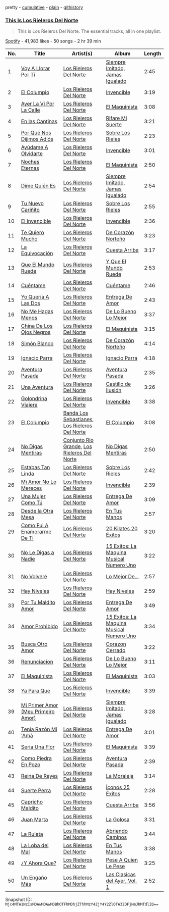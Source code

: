 pretty - [cumulative](/playlists/cumulative/37i9dQZF1DZ06evO31N4w8.md) - [plain](/playlists/plain/37i9dQZF1DZ06evO31N4w8) - [githistory](https://github.githistory.xyz/mackorone/spotify-playlist-archive/blob/main/playlists/plain/37i9dQZF1DZ06evO31N4w8)

### [This Is Los Rieleros Del Norte](https://open.spotify.com/playlist/37i9dQZF1DZ06evO31N4w8)

> This is Los Rieleros Del Norte\. The essential tracks, all in one playlist.

[Spotify](https://open.spotify.com/user/spotify) - 41,983 likes - 50 songs - 2 hr 39 min

| No. | Title | Artist(s) | Album | Length |
|---|---|---|---|---|
| 1 | [Voy A Llorar Por Ti](https://open.spotify.com/track/20qd1CUZCdgbOYN8vDt8Se) | [Los Rieleros Del Norte](https://open.spotify.com/artist/59xlizZFIFUvLC0I8iV2Jv) | [Siempre Imitado, Jamas Igualado](https://open.spotify.com/album/35f4w9AcjnUdfJ174fgOz5) | 2:45 |
| 2 | [El Columpio](https://open.spotify.com/track/2OFmcOC5m9iAvt4kcdXBSz) | [Los Rieleros Del Norte](https://open.spotify.com/artist/59xlizZFIFUvLC0I8iV2Jv) | [Invencible](https://open.spotify.com/album/09bVCvqV5G7r8DIEls8zjB) | 3:19 |
| 3 | [Ayer La Vi Por La Calle](https://open.spotify.com/track/3QEtFSlIylEVy7pePLHNiE) | [Los Rieleros Del Norte](https://open.spotify.com/artist/59xlizZFIFUvLC0I8iV2Jv) | [El Maquinista](https://open.spotify.com/album/69lJRuexU5t09latWCcR2L) | 3:08 |
| 4 | [En las Cantinas](https://open.spotify.com/track/0zHz9rDKzeaKNIw9CI5PjA) | [Los Rieleros Del Norte](https://open.spotify.com/artist/59xlizZFIFUvLC0I8iV2Jv) | [Rifare Mi Suerte](https://open.spotify.com/album/72Tvu1pJWr2HQ9lHYipwsf) | 3:21 |
| 5 | [Por Qué Nos Dijimos Adiós](https://open.spotify.com/track/1U50yJZvm9My8sQHQBjSAd) | [Los Rieleros Del Norte](https://open.spotify.com/artist/59xlizZFIFUvLC0I8iV2Jv) | [Sobre Los Rieles](https://open.spotify.com/album/2oMobAHjCHpW7yu5UuPsRS) | 2:23 |
| 6 | [Ayúdame A Olvidarte](https://open.spotify.com/track/694ISCxj0nirQhsAn830hu) | [Los Rieleros Del Norte](https://open.spotify.com/artist/59xlizZFIFUvLC0I8iV2Jv) | [Invencible](https://open.spotify.com/album/09bVCvqV5G7r8DIEls8zjB) | 3:01 |
| 7 | [Noches Eternas](https://open.spotify.com/track/7k11lO5JBXkkQfKBExqVGh) | [Los Rieleros Del Norte](https://open.spotify.com/artist/59xlizZFIFUvLC0I8iV2Jv) | [El Maquinista](https://open.spotify.com/album/69lJRuexU5t09latWCcR2L) | 2:50 |
| 8 | [Dime Quién Es](https://open.spotify.com/track/3Gx0D7Qs5oJO5jaA6Rs9lp) | [Los Rieleros Del Norte](https://open.spotify.com/artist/59xlizZFIFUvLC0I8iV2Jv) | [Siempre Imitado, Jamas Igualado](https://open.spotify.com/album/35f4w9AcjnUdfJ174fgOz5) | 2:54 |
| 9 | [Tu Nuevo Cariñito](https://open.spotify.com/track/5UCPSGLNI76qSbzPyMMyo2) | [Los Rieleros Del Norte](https://open.spotify.com/artist/59xlizZFIFUvLC0I8iV2Jv) | [Sobre Los Rieles](https://open.spotify.com/album/2oMobAHjCHpW7yu5UuPsRS) | 2:55 |
| 10 | [El Invencible](https://open.spotify.com/track/43lAvFigqX6LF678oVPCBN) | [Los Rieleros Del Norte](https://open.spotify.com/artist/59xlizZFIFUvLC0I8iV2Jv) | [Invencible](https://open.spotify.com/album/09bVCvqV5G7r8DIEls8zjB) | 2:36 |
| 11 | [Te Quiero Mucho](https://open.spotify.com/track/5G5TAfojJWd6sMmHchXdQu) | [Los Rieleros Del Norte](https://open.spotify.com/artist/59xlizZFIFUvLC0I8iV2Jv) | [De Corazón Norteño](https://open.spotify.com/album/2LrllvMkfrhnWqJHXrPsOb) | 3:23 |
| 12 | [La Equivocación](https://open.spotify.com/track/67foWfrFF0pHYh7H0XQuBl) | [Los Rieleros Del Norte](https://open.spotify.com/artist/59xlizZFIFUvLC0I8iV2Jv) | [Cuesta Arriba](https://open.spotify.com/album/2aALr2tgoycC3tyhWciLHi) | 3:17 |
| 13 | [Que El Mundo Ruede](https://open.spotify.com/track/2kVaYGqPCbZXSZXXwbQFTy) | [Los Rieleros Del Norte](https://open.spotify.com/artist/59xlizZFIFUvLC0I8iV2Jv) | [Y Que El Mundo Ruede](https://open.spotify.com/album/0a6QxPGQLz7vpc0NSWtwK0) | 2:53 |
| 14 | [Cuéntame](https://open.spotify.com/track/2zJ1zCoUtHb6dt7C5Q7LqT) | [Los Rieleros Del Norte](https://open.spotify.com/artist/59xlizZFIFUvLC0I8iV2Jv) | [Cuéntame](https://open.spotify.com/album/4z8sLfNnAf8Th8B8EwcTQ4) | 2:46 |
| 15 | [Yo Quería A Las Dos](https://open.spotify.com/track/6S8ZzM5yzxlYl2GpXodBcT) | [Los Rieleros Del Norte](https://open.spotify.com/artist/59xlizZFIFUvLC0I8iV2Jv) | [Entrega De Amor](https://open.spotify.com/album/77qPYC9N8BwFgb9T6gi0F1) | 2:43 |
| 16 | [No Me Hagas Menos](https://open.spotify.com/track/5CpAD6mT0lOdUkZHIqPGCq) | [Los Rieleros Del Norte](https://open.spotify.com/artist/59xlizZFIFUvLC0I8iV2Jv) | [De Lo Bueno Lo Mejor](https://open.spotify.com/album/3GpaL6ZqUdaCxaGrGYOA54) | 3:37 |
| 17 | [China De Los Ojos Negros](https://open.spotify.com/track/1Gn4Bzv6eHrSC87MGTkUmz) | [Los Rieleros Del Norte](https://open.spotify.com/artist/59xlizZFIFUvLC0I8iV2Jv) | [El Maquinista](https://open.spotify.com/album/69lJRuexU5t09latWCcR2L) | 3:15 |
| 18 | [Simón Blanco](https://open.spotify.com/track/4k8tSR5P1rqtfNjGLVZqqm) | [Los Rieleros Del Norte](https://open.spotify.com/artist/59xlizZFIFUvLC0I8iV2Jv) | [De Corazón Norteño](https://open.spotify.com/album/2LrllvMkfrhnWqJHXrPsOb) | 4:14 |
| 19 | [Ignacio Parra](https://open.spotify.com/track/7CHLz5o5iO1T8E0TvnBJwo) | [Los Rieleros Del Norte](https://open.spotify.com/artist/59xlizZFIFUvLC0I8iV2Jv) | [Ignacio Parra](https://open.spotify.com/album/4EHo1LRCtNhfd64IqEYVKX) | 4:18 |
| 20 | [Aventura Pasada](https://open.spotify.com/track/5JchHTsognfG0pbnOVOGwU) | [Los Rieleros Del Norte](https://open.spotify.com/artist/59xlizZFIFUvLC0I8iV2Jv) | [Aventura Pasada](https://open.spotify.com/album/6LIy3aEzPYRSbnqWMUeUtx) | 2:35 |
| 21 | [Una Aventura](https://open.spotify.com/track/0LCgPftb1BoxaAmKe8RwY8) | [Los Rieleros Del Norte](https://open.spotify.com/artist/59xlizZFIFUvLC0I8iV2Jv) | [Castillo de Ilusión](https://open.spotify.com/album/0UbMbsyZgnztk6z08mugvU) | 3:26 |
| 22 | [Golondrina Viajera](https://open.spotify.com/track/43p1EAcsehfb4eT6oSWhJs) | [Los Rieleros Del Norte](https://open.spotify.com/artist/59xlizZFIFUvLC0I8iV2Jv) | [Invencible](https://open.spotify.com/album/09bVCvqV5G7r8DIEls8zjB) | 3:38 |
| 23 | [El Columpio](https://open.spotify.com/track/6W4HG5QGnDy4NYbveYjtKt) | [Banda Los Sebastianes](https://open.spotify.com/artist/0HgICyWHmS6rnl8xWEd0x6), [Los Rieleros Del Norte](https://open.spotify.com/artist/59xlizZFIFUvLC0I8iV2Jv) | [El Columpio](https://open.spotify.com/album/2pLsmL7AGtNvyw839IYVfc) | 3:08 |
| 24 | [No Digas Mentiras](https://open.spotify.com/track/23e6dU25FC7HSLxAQntHF5) | [Conjunto Rio Grande](https://open.spotify.com/artist/2Ro0uSqcQMG6L3ZRyoDEsG), [Los Rieleros Del Norte](https://open.spotify.com/artist/59xlizZFIFUvLC0I8iV2Jv) | [No Digas Mentiras](https://open.spotify.com/album/2gIFbMCEIcu2p7yf4NFPt0) | 2:50 |
| 25 | [Estabas Tan Linda](https://open.spotify.com/track/389TrubBy5SMAcb3SK8nkj) | [Los Rieleros Del Norte](https://open.spotify.com/artist/59xlizZFIFUvLC0I8iV2Jv) | [Sobre Los Rieles](https://open.spotify.com/album/2oMobAHjCHpW7yu5UuPsRS) | 2:42 |
| 26 | [Mi Amor No Lo Mereces](https://open.spotify.com/track/0ocdFIkMTHJrGEGnph6g94) | [Los Rieleros Del Norte](https://open.spotify.com/artist/59xlizZFIFUvLC0I8iV2Jv) | [Invencible](https://open.spotify.com/album/09bVCvqV5G7r8DIEls8zjB) | 2:39 |
| 27 | [Una Mujer Como Tú](https://open.spotify.com/track/62zSWES4N5m1tr7ovTMWf3) | [Los Rieleros Del Norte](https://open.spotify.com/artist/59xlizZFIFUvLC0I8iV2Jv) | [Entrega De Amor](https://open.spotify.com/album/77qPYC9N8BwFgb9T6gi0F1) | 3:09 |
| 28 | [Desde la Otra Mesa](https://open.spotify.com/track/69Bh0aSF1LS2C7c0OyCKiI) | [Los Rieleros Del Norte](https://open.spotify.com/artist/59xlizZFIFUvLC0I8iV2Jv) | [En Tus Manos](https://open.spotify.com/album/4kN3maXuYFvA8aQKIS4GyD) | 2:57 |
| 29 | [Como Fui A Enamorarme De Ti](https://open.spotify.com/track/435dRHWUd9Kav1N96MUFCH) | [Los Rieleros Del Norte](https://open.spotify.com/artist/59xlizZFIFUvLC0I8iV2Jv) | [20 Kilates 20 Éxitos](https://open.spotify.com/album/0B2714WqW6QKPN15X9GG5s) | 3:20 |
| 30 | [No Le Digas a Nadie](https://open.spotify.com/track/2ZWrmyPmx09XR0jPWkyrU3) | [Los Rieleros Del Norte](https://open.spotify.com/artist/59xlizZFIFUvLC0I8iV2Jv) | [15 Exitos: La Maquina Musical Numero Uno](https://open.spotify.com/album/1zROvL56Rc1Ginre3mWSgD) | 3:22 |
| 31 | [No Volveré](https://open.spotify.com/track/14rY0Ie4e2XqpHot0vWcaL) | [Los Rieleros Del Norte](https://open.spotify.com/artist/59xlizZFIFUvLC0I8iV2Jv) | [Lo Mejor De...](https://open.spotify.com/album/4qXhBQtBKHJwwK91QLPVoJ) | 2:57 |
| 32 | [Hay Niveles](https://open.spotify.com/track/5gT1s5O16yAMsHOH7SZxQX) | [Los Rieleros Del Norte](https://open.spotify.com/artist/59xlizZFIFUvLC0I8iV2Jv) | [Hay Niveles](https://open.spotify.com/album/12hvhaWD4ZIN2zskXJYQm4) | 2:59 |
| 33 | [Por Tu Maldito Amor](https://open.spotify.com/track/6gVntjxduFYV1JmT9eSjtc) | [Los Rieleros Del Norte](https://open.spotify.com/artist/59xlizZFIFUvLC0I8iV2Jv) | [Entrega De Amor](https://open.spotify.com/album/77qPYC9N8BwFgb9T6gi0F1) | 3:49 |
| 34 | [Amor Prohibido](https://open.spotify.com/track/1Pdf0Ra4DMrCeOQOYigle9) | [Los Rieleros Del Norte](https://open.spotify.com/artist/59xlizZFIFUvLC0I8iV2Jv) | [15 Exitos: La Maquina Musical Numero Uno](https://open.spotify.com/album/1zROvL56Rc1Ginre3mWSgD) | 3:34 |
| 35 | [Busca Otro Amor](https://open.spotify.com/track/4m95i8gZfz5uUtxcDghKzj) | [Los Rieleros Del Norte](https://open.spotify.com/artist/59xlizZFIFUvLC0I8iV2Jv) | [Corazon Cerrado](https://open.spotify.com/album/1h8QkUflLLufMQUmZevdTI) | 3:22 |
| 36 | [Renunciacion](https://open.spotify.com/track/2z33LxY7FyiJA6Dyl5jVby) | [Los Rieleros Del Norte](https://open.spotify.com/artist/59xlizZFIFUvLC0I8iV2Jv) | [De Lo Bueno Lo Mejor](https://open.spotify.com/album/3GpaL6ZqUdaCxaGrGYOA54) | 3:11 |
| 37 | [El Maquinista](https://open.spotify.com/track/3mcYBTMWzLUn9E1sYPDuxk) | [Los Rieleros Del Norte](https://open.spotify.com/artist/59xlizZFIFUvLC0I8iV2Jv) | [El Maquinista](https://open.spotify.com/album/69lJRuexU5t09latWCcR2L) | 3:03 |
| 38 | [Ya Para Que](https://open.spotify.com/track/17jm8TyGeg2ZHMUk0L9IL7) | [Los Rieleros Del Norte](https://open.spotify.com/artist/59xlizZFIFUvLC0I8iV2Jv) | [Invencible](https://open.spotify.com/album/09bVCvqV5G7r8DIEls8zjB) | 3:39 |
| 39 | [Mi Primer Amor \(Meu Primeiro Amor\)](https://open.spotify.com/track/4MBykXKFPYkAmsZhe2kYDo) | [Los Rieleros Del Norte](https://open.spotify.com/artist/59xlizZFIFUvLC0I8iV2Jv) | [Siempre Imitado, Jamas Igualado](https://open.spotify.com/album/35f4w9AcjnUdfJ174fgOz5) | 3:28 |
| 40 | [Tenía Razón Mi 'Amá](https://open.spotify.com/track/7fuPZGzcmnE6mio5Rsb9lM) | [Los Rieleros Del Norte](https://open.spotify.com/artist/59xlizZFIFUvLC0I8iV2Jv) | [Entrega De Amor](https://open.spotify.com/album/77qPYC9N8BwFgb9T6gi0F1) | 3:01 |
| 41 | [Seria Una Flor](https://open.spotify.com/track/4gAEmR4qMioTuqRmKN9B3S) | [Los Rieleros Del Norte](https://open.spotify.com/artist/59xlizZFIFUvLC0I8iV2Jv) | [El Maquinista](https://open.spotify.com/album/69lJRuexU5t09latWCcR2L) | 3:39 |
| 42 | [Como Piedra En Pozo](https://open.spotify.com/track/1AIN8gEZXRwTJ30YYZsGjo) | [Los Rieleros Del Norte](https://open.spotify.com/artist/59xlizZFIFUvLC0I8iV2Jv) | [Aventura Pasada](https://open.spotify.com/album/6LIy3aEzPYRSbnqWMUeUtx) | 2:39 |
| 43 | [Reina De Reyes](https://open.spotify.com/track/2Ey4ALvSymgKNQTXgnITHo) | [Los Rieleros Del Norte](https://open.spotify.com/artist/59xlizZFIFUvLC0I8iV2Jv) | [La Moraleja](https://open.spotify.com/album/3l5CzjCkJqSBhvbwtrtATL) | 3:14 |
| 44 | [Suerte Perra](https://open.spotify.com/track/0UsKh6z2cpwvaMG8c70cYd) | [Los Rieleros Del Norte](https://open.spotify.com/artist/59xlizZFIFUvLC0I8iV2Jv) | [Íconos 25 Éxitos](https://open.spotify.com/album/5sGSpfHovVN7Nvj4WWvZQR) | 2:28 |
| 45 | [Capricho Maldito](https://open.spotify.com/track/1ErAOXMy6zdRam3O2WLsXj) | [Los Rieleros Del Norte](https://open.spotify.com/artist/59xlizZFIFUvLC0I8iV2Jv) | [Cuesta Arriba](https://open.spotify.com/album/2aALr2tgoycC3tyhWciLHi) | 3:56 |
| 46 | [Juan Marta](https://open.spotify.com/track/6JljTeuO2CI8J8Ou0QaUx9) | [Los Rieleros Del Norte](https://open.spotify.com/artist/59xlizZFIFUvLC0I8iV2Jv) | [La Golosa](https://open.spotify.com/album/3TjccwMpSvm064wsjxbTzT) | 3:31 |
| 47 | [La Ruleta](https://open.spotify.com/track/3mK4Zv1oitX7LyUsKsVhwh) | [Los Rieleros Del Norte](https://open.spotify.com/artist/59xlizZFIFUvLC0I8iV2Jv) | [Abriendo Caminos](https://open.spotify.com/album/6qL1ZOQEqMLdfo83yQoKKo) | 3:44 |
| 48 | [La Loba del Mal](https://open.spotify.com/track/6y8xUOHC3g0C8ZWYeJKPOV) | [Los Rieleros Del Norte](https://open.spotify.com/artist/59xlizZFIFUvLC0I8iV2Jv) | [En Tus Manos](https://open.spotify.com/album/4kN3maXuYFvA8aQKIS4GyD) | 3:38 |
| 49 | [¿Y Ahora Que?](https://open.spotify.com/track/2fSzRd5DUY27pBuFSaqRSW) | [Los Rieleros Del Norte](https://open.spotify.com/artist/59xlizZFIFUvLC0I8iV2Jv) | [Pese A Quien Le Pese](https://open.spotify.com/album/1umeqNZCptQODifsdTUmOi) | 3:25 |
| 50 | [Un Engaño Más](https://open.spotify.com/track/1wINnp6krwSRfcG8RusHc5) | [Los Rieleros Del Norte](https://open.spotify.com/artist/59xlizZFIFUvLC0I8iV2Jv) | [Las Clasicas del Ayer, Vol\. 1](https://open.spotify.com/album/6ee5FkWK30hffyM3O4UB17) | 2:52 |

Snapshot ID: `Mjc4MTA1NzIsMDAwMDAwMDBhOTFhMDhjZThhMzY4ZjY4Y2ZlOTA3ZDFjNmJhMTdlZQ==`
